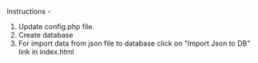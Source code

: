 Instructions - 
1. Update config.php file.
2. Create database
3. For import data from json file to database click on "Import Json to DB" link in index.html

